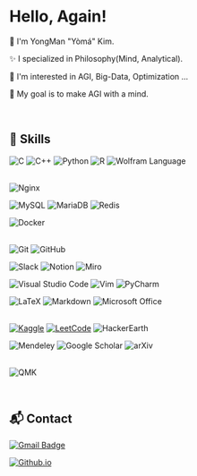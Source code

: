 <!--
![header](https://capsule-render.vercel.app/api?type=waving&color=0:B993D6,100:8CA6DB&height=177&section=header&text=I'm%20Yoma&fontSize=70&fontAlign=74&fontAlignY=35&desc=Hello%20World!&descAlign=27&descSize=65&descAlignY=35)<br>
-->
<!-- [![Hits](https://hits.seeyoufarm.com/api/count/incr/badge.svg?url=https%3A%2F%2Fgithub.com%2Fcodeyoma&count_bg=%2379C83D&title_bg=%23555555&icon=&icon_color=%23E7E7E7&title=hits&edge_flat=false)](https://https://github.com/codeyoma)-->

<div align="left">





# Hello, Again!

:wave: I'm YongMan "Yòmá" Kim.

:sparkles: I specialized in Philosophy(Mind, Analytical).

📖 I'm interested in AGI, Big-Data, Optimization ...

🏁 My goal is to make AGI with a mind.

<br/>





## :toolbox: Skills

![C](https://img.shields.io/badge/c-A8B9CC?style=flat-square&logo=c&logoColor=white)
![C++](https://img.shields.io/badge/c++-00599C?style=flat-square&logo=c%2B%2B&logoColor=white)
![Python](https://img.shields.io/badge/python-3776AB?style=flat-square&logo=python&logoColor=white)
![R](https://img.shields.io/badge/r-276DC3?style=flat-square&logo=r&logoColor=white)
![Wolfram Language](https://img.shields.io/badge/wolfram_language-DD1100?style=flat-square&logo=wolfram-language&logoColor=white)
<br/>
<br/>



<!--
![PyTorch](https://img.shields.io/badge/pytorch-EE4C2C?style=flat-square&logo=pytorch&logoColor=white)
![TensorFlow](https://img.shields.io/badge/tensorflow-FF6F00?style=flat-square&logo=tensorflow&logoColor=white)
![Keras](https://img.shields.io/badge/keras-D00000?style=flat-square&logo=keras&logoColor=white)

![NumPy](https://img.shields.io/badge/numpy-013243?style=flat-square&logo=numpy&logoColor=white)
![Pandas](https://img.shields.io/badge/pandas-150458?style=flat-square&logo=pandas&logoColor=white)
![SciPy](https://img.shields.io/badge/scipy-8CAAE6?style=flat-square&logo=scipy&logoColor=white)
![SymPy](https://img.shields.io/badge/sympy-3B5526?style=flat-square&logo=sympy&logoColor=white)

![Selenium](https://img.shields.io/badge/selenium-43B02A?style=flat-square&logo=selenium&logoColor=white)
<br/>

 -->



![Nginx](https://img.shields.io/badge/nginx-009639?style=flat-square&logo=nginx&logoColor=white)
  <!--
![Kuvernetes](https://img.shields.io/badge/kubernetes-326CE5?style=flat-square&logo=kubernetes&logoColor=white)

![Apache Spark](https://img.shields.io/badge/apache_spark-E25A1C?style=flat-square&logo=apache-spark&logoColor=white)
![Apache Kafka](https://img.shields.io/badge/apache_kafka-231F20?style=flat-square&logo=apache-kafka&logoColor=white)
![Apache hadoop](https://img.shields.io/badge/apache_hadoop-66CCFF?style=flat-square&logo=apache-hadoop&logoColor=white)
-->
![MySQL](https://img.shields.io/badge/mysql-4479A1?style=flat-square&logo=mysql&logoColor=white)
![MariaDB](https://img.shields.io/badge/mariadb-003545?style=flat-square&logo=mariadb&logoColor=white)
![Redis](https://img.shields.io/badge/redis-DC382D?style=flat-square&logo=redis&logoColor=white)
  <!--
![MongoDB](https://img.shields.io/badge/mongodb-47A248?style=flat-square&logo=mongodb&logoColor=white
-->
 
![Docker](https://img.shields.io/badge/docker-2496ED?style=flat-square&logo=docker&logoColor=white)
<br/>
<br/>


![Git](https://img.shields.io/badge/git-F05032?style=flat-square&logo=git&logoColor=white)
![GitHub](https://img.shields.io/badge/github-181717?style=flat-square&logo=github&logoColor=white)

![Slack](https://img.shields.io/badge/slack-4A154B?style=flat-square&logo=slack&logoColor=white)
![Notion](https://img.shields.io/badge/notion-000000?style=flat-square&logo=notion&logoColor=white)
![Miro](https://img.shields.io/badge/miro-050038?style=flat-square&logo=miro&logoColor=white)

![Visual Studio Code](https://img.shields.io/badge/visual_studio_code-007ACC?style=flat-square&logo=visual-studio-code&logoColor=white)
![Vim](https://img.shields.io/badge/vim-019733?style=flat-square&logo=vim&logoColor=white)
![PyCharm](https://img.shields.io/badge/pycharm-000000?style=flat-square&logo=pycharm&logoColor=white)


![LaTeX](https://img.shields.io/badge/latex-008080?style=flat-square&logo=latex&logoColor=white)
![Markdown](https://img.shields.io/badge/markdown-000000?style=flat-square&logo=markdown&logoColor=white)
![Microsoft Office](https://img.shields.io/badge/microsoft_office-D83B01?style=flat-square&logo=microsoft-office&logoColor=white)
<br/>
<br/>



[![Kaggle](https://img.shields.io/badge/kaggle-20BEFF?style=flat-square&logo=kaggle&logoColor=white)](https://www.kaggle.com/)
[![LeetCode](https://img.shields.io/badge/leetcode-FFA116?style=flat-square&logo=leetcode&logoColor=white)](https://leetcode.com/)
![HackerEarth](https://img.shields.io/badge/hackerearth-2C3454?style=flat-square&logo=hackerearth&logoColor=white)

![Mendeley](https://img.shields.io/badge/mendeley-9D1620?style=flat-square&logo=mendeley&logoColor=white)
![Google Scholar](https://img.shields.io/badge/google_scholar-4285F4?style=flat-square&logo=google-scholar&logoColor=white)
![arXiv](https://img.shields.io/badge/arxiv-B31B1B?style=flat-square&logo=arxiv&logoColor=white)
<br/>
<br/>


![QMK](https://img.shields.io/badge/qmk-333333?style=flat-square&logo=qmk&logoColor=white)

<br/>



## :mailbox_with_mail: Contact

[![Gmail Badge](https://img.shields.io/badge/Gmail-codeyoma@gmail.com-4285F4?style=for-the-badge&logo=gmail&logoColor=white&labelColor=EA4335&link=mailto:codeyoma@gmail.com)](mailto:codeyoma@gmail.com)

[![Github.io](https://img.shields.io/badge/GithubPages-yoma.kr_or_yoma.kim-555555?style=for-the-badge&logo=githubpages&logoColor=white&labelColor=222222&link=yoma.kr)](https://yoma.kr)



<!--
https://simpleicons.org/


![](https://img.shields.io/badge/-?style=flat-square&logo=&logoColor=white)

[![yongmkim's 42 stats](https://badge42.vercel.app/api/v2/cl38txogk004909l100cr3o0d/stats?cursusId=21&coalitionId=86)](https://github.com/JaeSeoKim/badge42)
-->

<!--

![LeetCode](https://img.shields.io/badge/LeetCode-000000?style=flat-square&logo=LeetCode&logoColor=#d16c06)
![Kaggle](https://img.shields.io/badge/Kaggle-035a7d?style=flat-square&logo=kaggle&logoColor=white)
![Codeforces](https://img.shields.io/badge/Codeforces-445f9d?style=flat-square&logo=Codeforces&logoColor=white)
![BuyMeACoffee](https://img.shields.io/badge/Buy%20Me%20a%20Coffee-ffdd00?style=flat-square&logo=buy-me-a-coffee&logoColor=black)

**codeyoma/codeyoma** is a ✨ _special_ ✨ repository because its `README.md` (this file) appears on your GitHub profile.

Here are some ideas to get you started:

- 🔭 I’m currently working on ...
- 🌱 I’m currently learning ...
- 👯 I’m looking to collaborate on ...
- 🤔 I’m looking for help with ...
- 💬 Ask me about ...
- 📫 How to reach me: ...
- 😄 Pronouns: ...
- ⚡ Fun fact: ...

```diff
- This is a red colored line
+ This is a green colored line
@@ This is a purple colored line @@
```

-->

  </div>
